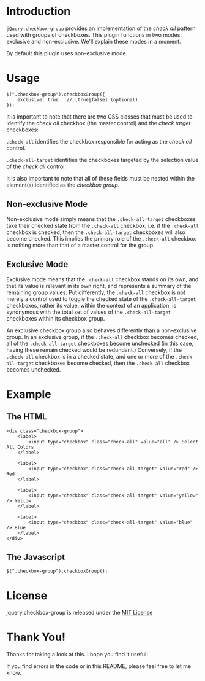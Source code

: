 # Introduction #

`jQuery.checkbox-group` provides an implementation of the _check all_ pattern used
with groups of checkboxes.  This plugin functions in two modes: exclusive and
non-exclusive.  We'll explain these modes in a moment.  

By default this plugin uses non-exclusive mode.

# Usage #

    $(".checkbox-group").checkboxGroup({ 
        exclusive: true   // [true|false] (optional)
    });
  
It is important to note that there are two CSS classes that must be used
to identify the _check all_ checkbox (the master control) and the 
_check target_ checkboxes:

`.check-all` identifies the checkbox responsible for acting as the _check all_
control.

`.check-all-target` identifies the checkboxes targeted by the selection value
of the _check all_ control.

It is also important to note that all of these fields must be nested within
the element(s) identified as the _checkbox group_.

## Non-exclusive Mode ##

Non-exclusive mode simply means that the `.check-all-target` checkboxes take 
their checked state from the `.check-all` checkbox, i.e. if the `.check-all` 
checkbox is checked, then the `.check-all-target` checkboxes will also become
checked.  This implies the primary role of the `.check-all` checkbox is nothing
more than that of a master control for the group.

## Exclusive Mode ##

Exclusive mode means that the `.check-all` checkbox stands on its
own, and that its value is relevant in its own right, and represents a summary
of the remaining group values.  Put differently, the `.check-all` checkbox is 
not merely a control used to toggle the checked state of the `.check-all-target` 
checkboxes, rather its value, within the context of an application, is synonymous
with the total set of values of the `.check-all-target` checkboxes within its 
checkbox group.

An exclusive checkbox group also behaves differently than a non-exclusive group.  In
an exclusive group, if the `.check-all` checkbox becomes checked, all of the `.check-all-target`
checkboxes become unchecked (in this case, having these remain checked would be redundant.)
Conversely, if the `.check-all` checkbox is in a checked state, and one or more
of the `.check-all-target` checkboxes become checked, then the `.check-all` checkbox 
becomes unchecked.
  
# Example #

## The HTML ##

    <div class="checkbox-group">
        <label>
            <input type="checkbox" class="check-all" value="all" /> Select All Colors
        </label>

        <label>
            <input type="checkbox" class="check-all-target" value="red" /> Red
        </label>

        <label>
            <input type="checkbox" class="check-all-target" value="yellow" /> Yellow
        </label>

        <label>
            <input type="checkbox" class="check-all-target" value="blue" /> Blue
        </label>
    </div>
  
## The Javascript ##

    $(".checkbox-group").checkboxGroup();
  
# License #

jquery.checkbox-group is released under the [MIT License](http://www.opensource.org/licenses/MIT)
  
# Thank You! #

Thanks for taking a look at this.  I hope you find it useful!

If you find errors in the code or in this README, please feel free to let me know.